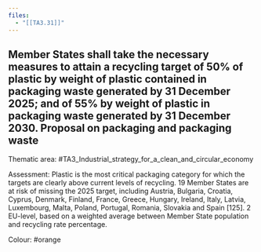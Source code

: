 ```yaml
---
files:
  - "[[TA3.31]]"
---
```

## Member States shall take the necessary measures to attain a recycling target of 50% of plastic by weight of plastic contained in packaging waste generated by 31 December 2025; and of 55% by weight of plastic in packaging waste generated by 31 December 2030. Proposal on packaging and packaging waste

Thematic area: #TA3_Industrial_strategy_for_a_clean_and_circular_economy

Assessment: Plastic is the most critical packaging category for which the targets are clearly above current levels of recycling. 19 Member States are at risk of missing the 2025 target, including Austria, Bulgaria, Croatia, Cyprus, Denmark, Finland, France, Greece, Hungary, Ireland, Italy, Latvia, Luxembourg, Malta, Poland, Portugal, Romania, Slovakia and Spain [125].
2 EU-level, based on a weighted average between Member State population and recycling rate percentage.

Colour: #orange